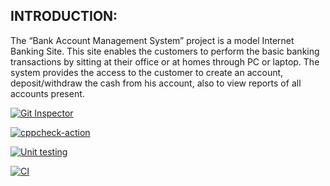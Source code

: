 ## INTRODUCTION:
The “Bank Account Management System” project is a model Internet Banking Site. This site enables the customers to perform the basic banking transactions by sitting at their office or at homes through PC or laptop. The system provides the access to the customer to create an account, deposit/withdraw the cash from his account, also to view reports of all accounts present.

[![Git Inspector](https://github.com/UmaSurapally/Stepin_BankManagementSystem/actions/workflows/git_inspector.yml/badge.svg)](https://github.com/UmaSurapally/Stepin_BankManagementSystem/actions/workflows/git_inspector.yml)

[![cppcheck-action](https://github.com/UmaSurapally/Stepin_BankManagementSystem/actions/workflows/cppcheck.yml/badge.svg)](https://github.com/UmaSurapally/Stepin_BankManagementSystem/actions/workflows/cppcheck.yml)


[![Unit testing](https://github.com/UmaSurapally/Stepin_BankManagementSystem/actions/workflows/unittest.yml/badge.svg)](https://github.com/UmaSurapally/Stepin_BankManagementSystem/actions/workflows/unittest.yml)

[![CI](https://github.com/UmaSurapally/Stepin_BankManagementSystem/actions/workflows/main.yml/badge.svg)](https://github.com/UmaSurapally/Stepin_BankManagementSystem/actions/workflows/main.yml)

